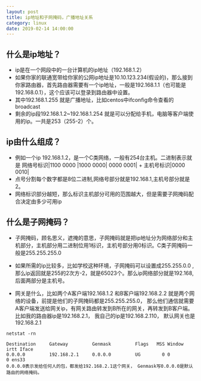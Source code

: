 ```yaml
---
layout: post
title: ip地址和子网掩码，广播地址关系
category: linux 
date: 2019-02-14 14:00:00
---
```


## 什么是ip地址？

* ip是在一个网段中的一台计算机的ip地址（192.168.1.2）
* 如果你家的联通宽带给你家的公网ip地址是10.10.123.234(假设的)，那么接到你家路由器，首先路由器需要有一个ip地址，一般是192.168.1.1（也可能是192.168.0.1），这个应该可以登录到路由器中设置。
* 其中192.168.1.255 就是广播地址，比如centos中ifconfig命令查看的broadcast
* 剩余的ip段192.168.1.2~192.168.1.254 就是可以分配给手机，电脑等客户端使用的ip。一共是253（255-2）个。


## ip由什么组成？

* 例如一个ip 192.168.1.2，是一个C类网络，一般有254台主机。二进制表示就是 网络号标识|1100 0000 |1000 0000| 0000 0001|  + 主机号标识|0000 0010| 
* 点号分割每个数字都是8位二进制,网络号部分就是192.168.1,主机号部分就是2。
* 网络标识部分越短，那么标识主机部分可用的范围越大，但是需要子网掩码配合决定由多少可用ip


## 什么是子网掩码？

* 子网掩码，顾名思义，遮掩的意思，子网掩码就是把ip地址分为网络部分和主机部分，主机部分用二进制位用1标识，主机号部分用0标识。C类子网掩码一般是255.255.255.0 
* 如果所需的ip比较多，比如学校这种环境，子网掩码可以设置成255.255.0.0 ,那么ip返回就是255的2次方-2，就是65023个。那么ip网络部分就是192.168,后面两部分是主机号。


* 网关是什么，比如两个A客户端192.168.1.2 和B客户端192.168.2.2 就是两个网络的设备，前提是他们的子网掩码都是255.255.255.0， 那么他们通信就需要A客户端发送给网关ip，有网关路由转发到B所在的网关，再转发到B客户端。 比如我的路由器ip是192.168.2.1， 我自己的ip是192.168.2.110， 默认网关也是192.168.2.1

```shell
netstat -rn

Destination     Gateway         Genmask         Flags   MSS Window  irtt Iface
0.0.0.0         192.168.2.1     0.0.0.0         UG        0 0          0 ens33
0.0.0.0表示发给任何人的包，都发给192.168.2.1这个网关， Genmask写0.0.0.0是默认路由的网络掩码。
```




